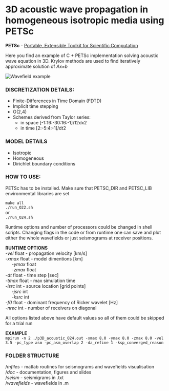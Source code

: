 # **3D acoustic wave propagation in homogeneous isotropic media using PETSc**

**PETSc** - [Portable, Extensible Toolkit for Scientific Computation](https://www.mcs.anl.gov/petsc/)

Here you find an example of C + PETSc implementation solving acoustic wave equation in 3D.
Krylov methods are used to find iteratively approximate solution of _Ax=b_

![Wavefield example](https://github.com/ovcharenkoo/PETSc_3D_acoustic_wave_propagation/tree/acoustic/doc/step70.png)

### **DISCRETIZATION DETAILS**:
* Finite-Differences in Time Domain (FDTD)
* Implicit time stepping
* O(2,4)
* Schemes derived from Taylor series: 
    * in space [-1:16:-30:16:-1]/12dx2
    * in time [2:-5:4:-1]/dt2

### **MODEL DETAILS**
* Isotropic
* Homogeneous
* Dirichlet boundary conditions

### **HOW TO USE**: 
PETSc has to be installed. Make sure that PETSC_DIR and PETSC_LIB environmental libraries are set

`make all`  
`./run_O22.sh`  
or  
`./run_O24.sh`

Runtime options and number of processors could be changed in shell scripts. 
Changing flags in the code or from runtime one can save and plot either the whole wavefields 
or just seismograms at receiver positions.

**RUNTIME OPTIONS**  
_-vel_ float - propagation velocity [km/s]  
_-xmax_ float - model dimentions [km]  
&nbsp;&nbsp;&nbsp;&nbsp; _-ymax_ float  
&nbsp;&nbsp;&nbsp;&nbsp; _-zmax_ float  
_-dt_ float  - time step [sec]  
_-tmax_ float - max simulation time  
_-isrc_ int - source location [grid points]  
&nbsp;&nbsp;&nbsp;&nbsp; _-jsrc_ int  
&nbsp;&nbsp;&nbsp;&nbsp; _-ksrc_ int  
_-f0_ float - dominant frequency of Ricker wavelet [Hz]  
_-nrec_ int - number of receivers on diagonal  

All options listed above have default values so all of them could be skipped
for a trial run

**EXAMPLE**  
`mpirun -n 2 ./p3D_acoustic_O24.out -xmax 8.0 -ymax 8.0 -zmax 8.0 -vel 3.5 -pc_type asm -pc_asm_overlap 2 -da_refine 1 -ksp_converged_reason`

### **FOLDER STRUCTURE**
/_mfiles_ - matlab routines for seismograms and wavefields visualisation         
/_doc_ - documentation, figures and slides  
/_seism_ - seismigrams in .txt  
/_wavefields_ - wavefields in .m


